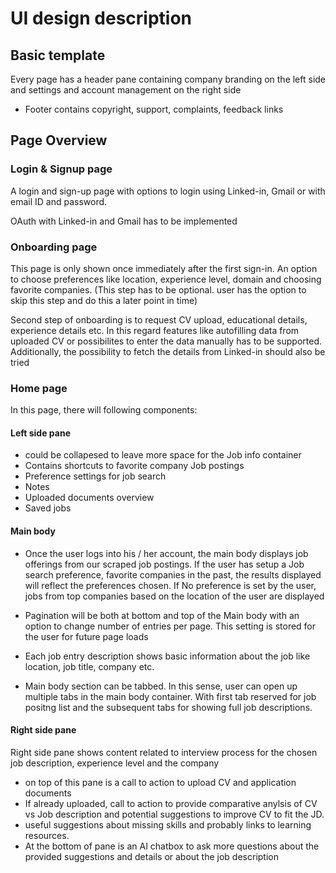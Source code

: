 # UI design description

## Basic template

Every page has a header pane containing company branding on the left side and settings and account management on the right side

- Footer contains copyright, support, complaints, feedback links

## Page Overview

### Login & Signup page

A login and sign-up page with options to login using Linked-in, Gmail or with email ID and password.

OAuth with Linked-in and Gmail has to be implemented

### Onboarding page

This page is only shown once immediately after the first sign-in.
An option to choose preferences like location, experience level, domain and choosing favorite companies. (This step has to be optional. user has the option to skip this step and do this a later point in time)

Second step of onboarding is to request CV upload, educational details, experience details etc. In this regard features like autofilling data from uploaded CV or possibilites to enter the data manually has to be supported. Additionally, the possibility to fetch the details from Linked-in should also be tried

### Home page

In this page, there will following components:

#### Left side pane

- could be collapesed to leave more space for the Job info container
- Contains shortcuts to favorite company Job postings
- Preference settings for job search
- Notes
- Uploaded documents overview
- Saved jobs

#### Main body

- Once the user logs into his / her account, the main body displays job offerings from our scraped job postings. If the user has setup a Job search preference, favorite companies in the past, the results displayed will reflect the preferences chosen. If No preference is set by the user, jobs from top companies based on the location of the user are displayed

- Pagination will be both at bottom and top of the Main body with an option to change number of entries per page. This setting is stored for the user for future page loads

- Each job entry description shows basic information about the job like location, job title, company etc.

- Main body section can be tabbed. In this sense, user can open up multiple tabs in the main body container. With first tab reserved for job positng list and the subsequent tabs for showing full job descriptions.

#### Right side pane

Right side pane shows content related to interview process for the chosen job description, experience level and the company

- on top of this pane is a call to action to upload CV and application documents
- If already uploaded, call to action to provide comparative anylsis of CV vs Job description and potential suggestions to improve CV to fit the JD.
- useful suggestions about missing skills and probably links to learning resources.
- At the bottom of pane is an AI chatbox to ask more questions about the provided suggestions and details or about the job description

